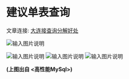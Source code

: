 # 建议单表查询

文章连接: [大连接查询分解好处](https://java.isture.com/db/mysql/mysql-x-optimize-decompose-connection.html)

![输入图片说明](https://images.gitee.com/uploads/images/2022/0613/152646_d7a62b6d_1766278.png "屏幕截图.png")

![输入图片说明](https://foruda.gitee.com/images/1666336728402711844/52788205_1766278.png "屏幕截图")
![输入图片说明](https://foruda.gitee.com/images/1666336945935088277/f60e3288_1766278.png "屏幕截图")
![输入图片说明](https://foruda.gitee.com/images/1666336954686520161/c6c83adc_1766278.png "屏幕截图")

**(上图出自 <高性能MySql>)**